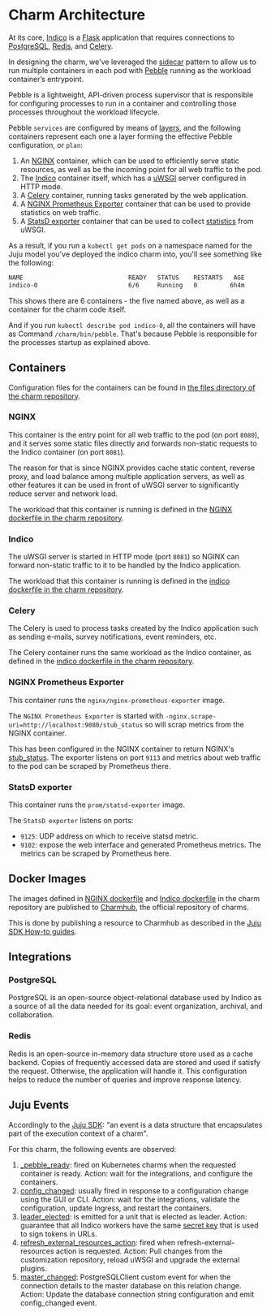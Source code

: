 # Charm Architecture

At its core, [Indico](https://getindico.io/) is a [Flask](https://flask.palletsprojects.com/) application that requires connections to [PostgreSQL](https://www.postgresql.org/), [Redis](https://redis.io/), and [Celery](https://docs.celeryq.dev/en/stable/).

In designing the charm, we've leveraged the [sidecar](https://kubernetes.io/blog/2015/06/the-distributed-system-toolkit-patterns/#example-1-sidecar-containers) pattern to allow us to run multiple containers in each pod with [Pebble](https://juju.is/docs/sdk/pebble) running as the workload container’s entrypoint.

Pebble is a lightweight, API-driven process supervisor that is responsible for configuring processes to run in a container and controlling those processes throughout the workload lifecycle.

Pebble `services` are configured by means of [layers](https://github.com/canonical/pebble#layer-specification), and the following containers represent each one a layer forming the effective Pebble configuration, or `plan`:

1. An [NGINX](https://www.nginx.com/) container, which can be used to efficiently serve static resources, as well as be the incoming point for all web traffic to the pod.
2. The [Indico](https://getindico.io/) container itself, which has a [uWSGI](https://uwsgi-docs.readthedocs.io/en/latest/) server configured in HTTP mode.
3. A [Celery](https://docs.celeryq.dev/en/stable/) container, running tasks generated by the web application.
4. A [NGINX Prometheus Exporter](https://github.com/nginxinc/nginx-prometheus-exporter) container that can be used to provide statistics on web traffic.
5. A [StatsD exporter](https://github.com/prometheus/statsd_exporter) container that can be used to collect [statistics](https://uwsgi-docs.readthedocs.io/en/latest/PushingStats.html) from uWSGI.

As a result, if you run a `kubectl get pods` on a namespace named for the Juju model you've deployed the indico charm into, you'll see something like the following:

```bash
NAME                             READY   STATUS    RESTARTS   AGE
indico-0                         6/6     Running   0         6h4m
```

This shows there are 6 containers - the five named above, as well as a container for the charm code itself.

And if you run `kubectl describe pod indico-0`, all the containers will have as Command ```/charm/bin/pebble```. That's because Pebble is responsible for the processes startup as explained above.

## Containers

Configuration files for the containers can be found in [the files directory of the charm repository](https://github.com/canonical/indico-operator/tree/main/files).

### NGINX

This container is the entry point for all web traffic to the pod (on port `8080`), and it serves some static files directly and forwards non-static requests to the Indico container (on port `8081`).

The reason for that is since NGINX provides cache static content, reverse proxy, and load balance among multiple application servers, as well as other features it can be used in front of uWSGI server to significantly reduce server and network load.

The workload that this container is running is defined in the [NGINX dockerfile in the charm repository](https://github.com/canonical/indico-operator/blob/main/indico-nginx.Dockerfile).

### Indico

The uWSGI server is started in HTTP mode (port `8081`) so NGINX can forward non-static traffic to it to be handled by the Indico application.

The workload that this container is running is defined in the [indico dockerfile in the charm repository](https://github.com/canonical/indico-operator/blob/main/indico.Dockerfile).

### Celery

The Celery is used to process tasks created by the Indico application such as sending e-mails, survey notifications, event reminders, etc.

The Celery container runs the same workload as the Indico container, as defined in the [indico dockerfile in the charm repository](https://github.com/canonical/indico-operator/blob/main/indico.Dockerfile).

### NGINX Prometheus Exporter

This container runs the `nginx/nginx-prometheus-exporter` image.

The `NGINX Prometheus Exporter` is started with `-nginx.scrape-uri=http://localhost:9080/stub_status` so will scrap metrics from the NGINX container.

This has been configured in the NGINX container to return NGINX's [stub_status](http://nginx.org/en/docs/http/ngx_http_stub_status_module.html). The exporter listens on port `9113` and metrics about web traffic to the pod can be scraped by Prometheus there.

### StatsD exporter

This container runs the `prom/statsd-exporter` image.

The `StatsD exporter` listens on ports:

- `9125`: UDP address on which to receive statsd metric.
- `9102`: expose the web interface and generated Prometheus metrics. The metrics can be scraped by Prometheus here.

## Docker Images

The images defined in [NGINX dockerfile](https://github.com/canonical/indico-operator/blob/main/indico-nginx.Dockerfile) and [Indico dockerfile](https://github.com/canonical/indico-operator/blob/main/indico.Dockerfile) in the charm repository are published to [Charmhub](https://charmhub.io/), the official repository of charms.

This is done by publishing a resource to Charmhub as described in the [Juju SDK How-to guides](https://juju.is/docs/sdk/publishing).

## Integrations

### PostgreSQL

PostgreSQL is an open-source object-relational database used by Indico as a source of all the data needed for its goal: event organization, archival, and collaboration.

### Redis

Redis is an open-source in-memory data structure store used as a cache backend. Copies of frequently accessed data are stored and used if satisfy the request. Otherwise, the application will handle it. This configuration helps to reduce the number of queries and improve response latency.

## Juju Events

Accordingly to the [Juju SDK](https://juju.is/docs/sdk/event): "an event is a data structure that encapsulates part of the execution context of a charm".

For this charm, the following events are observed:

1. [<container name>_pebble_ready](https://juju.is/docs/sdk/container-name-pebble-ready-event): fired on Kubernetes charms when the requested container is ready. Action: wait for the integrations, and configure the containers.
2. [config_changed](https://juju.is/docs/sdk/config-changed-event): usually fired in response to a configuration change using the GUI or CLI. Action: wait for the integrations, validate the configuration, update Ingress, and restart the containers.
3. [leader_elected](https://juju.is/docs/sdk/leader-elected-event): is emitted for a unit that is elected as leader. Action: guarantee that all Indico workers have the same [secret key](https://docs.getindico.io/en/latest/config/settings/?highlight=secret_key#SECRET_KEY) that is used to sign tokens in URLs.
4. [refresh_external_resources_action](https://charmhub.io/indico/actions): fired when refresh-external-resources action is requested. Action: Pull changes from the customization repository, reload uWSGI and upgrade the external plugins.
5. [master_changed](https://github.com/canonical/ops-lib-pgsql): PostgreSQLClient custom event for when the connection details to the master database on this relation change. Action: Update the database connection string configuration and emit config_changed event.
